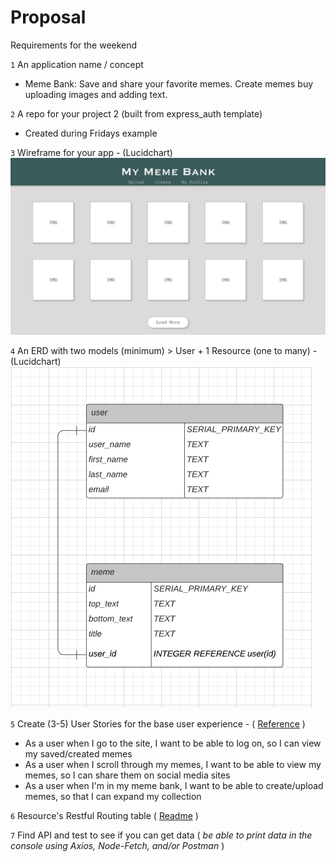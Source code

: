 # Proposal
Requirements for the weekend

`1` An application name / concept 
- Meme Bank: Save and share your favorite memes. Create memes buy uploading images and adding text.

`2` A repo for your project 2 (built from express_auth template)
- Created during Fridays example

`3` Wireframe for your app - (Lucidchart)
![MemeBank](images/readme/MemeBank.png)

`4` An ERD with two models (minimum) > User + 1 Resource (one to many) - (Lucidchart)
![MemeBank](images/readme/ERD.png)

`5` Create (3-5) User Stories for the base user experience - ( [Reference](https://revelry.co/resources/development/user-stories-that-dont-suck/) )
- As a user when I go to the site, I want to be able to log on, so I can view my saved/created memes
- As a user when I scroll through my memes, I want to be able to view my memes, so I can share them on social media sites
- As a user when I'm in my meme bank, I want to be able to create/upload memes, so that I can expand my collection

`6` Resource's Restful Routing table ( [Readme](https://romebell.gitbook.io/sei-412/node-express/00readme-1/01intro-to-express/00readme#restful-routing) )

`7` Find API and test to see if you can get data ( *be able to print data in the console using Axios, Node-Fetch, and/or Postman* )